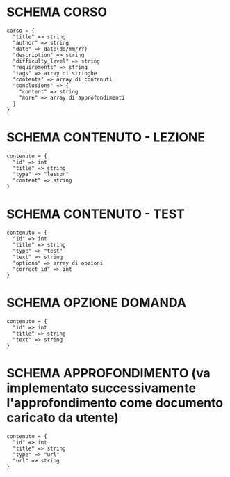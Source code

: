 # SCHEMA CORSO
```
corso = {
  "title" => string
  "author" => string
  "date" => date(dd/mm/YY)
  "description" => string
  "difficulty_level" => string
  "requirements" => string
  "tags" => array di stringhe
  "contents" => array di contenuti
  "conclusions" => {
    "content" => string
    "more" => array di approfondimenti
  }
}
```

# SCHEMA CONTENUTO - LEZIONE
```
contenuto = {
  "id" => int
  "title" => string
  "type" => "lesson"
  "content" => string
}
```

# SCHEMA CONTENUTO - TEST
```
contenuto = {
  "id" => int
  "title" => string
  "type" => "test"
  "text" => string
  "options" => array di opzioni
  "correct_id" => int
}
```

# SCHEMA OPZIONE DOMANDA
```
contenuto = {
  "id" => int
  "title" => string
  "text" => string
}
```

# SCHEMA APPROFONDIMENTO (va implementato successivamente l'approfondimento come documento caricato da utente)
```
contenuto = {
  "id" => int
  "title" => string
  "type" => "url"
  "url" => string
}
```
